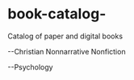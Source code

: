 # book-catalog-
Catalog of paper and digital books 

--Christian Nonnarrative Nonfiction 



--Psychology 
